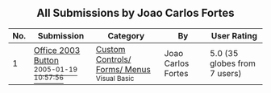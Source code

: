 ﻿<div align="center">

## All Submissions by Joao Carlos Fortes

</div>

No.  | Submission | Category | By   | User Rating
---- | ---------- | -------- | ---- | -----------
1 | [Office 2003 Button<br /><sup>2005-01-19 10:57:56</sup>](https://github.com/Planet-Source-Code/joao-carlos-fortes-office-2003-button__1-58361) | [Custom Controls/ Forms/  Menus<br /><sup>Visual Basic</sup>](../ByCategory/custom-controls-forms-menus__1-4.md) | Joao Carlos Fortes | 5.0 (35 globes from 7 users)

